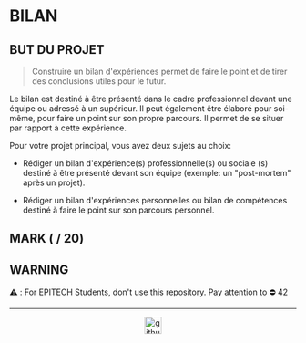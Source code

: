 # BILAN

## BUT DU PROJET

> Construire un bilan d'expériences permet de faire le point et de tirer des conclusions utiles pour le futur.

Le bilan est destiné à être présenté dans le cadre professionnel devant une équipe ou adressé à un supérieur. Il peut également être élaboré pour soi-même, pour faire un point sur son propre parcours. Il permet de se situer par rapport à cette expérience.

Pour votre projet principal, vous avez deux sujets au choix:

- Rédiger un bilan d'expérience(s) professionnelle(s) ou sociale (s) destiné à être présenté devant son équipe (exemple: un "post-mortem" après un projet).

- Rédiger un bilan d'expériences personnelles ou bilan de compétences destiné à faire le point sur son parcours personnel.

## MARK ( / 20)

## WARNING

:warning: : For EPITECH Students, don't use this repository. Pay attention to :no_entry: 42

---

<div align="center">

<a href="https://github.com/blacky-yg" target="_blank"><img src="https://cdn.jsdelivr.net/npm/simple-icons@3.0.1/icons/github.svg" alt="github.com" width="30"></a>

</div>
